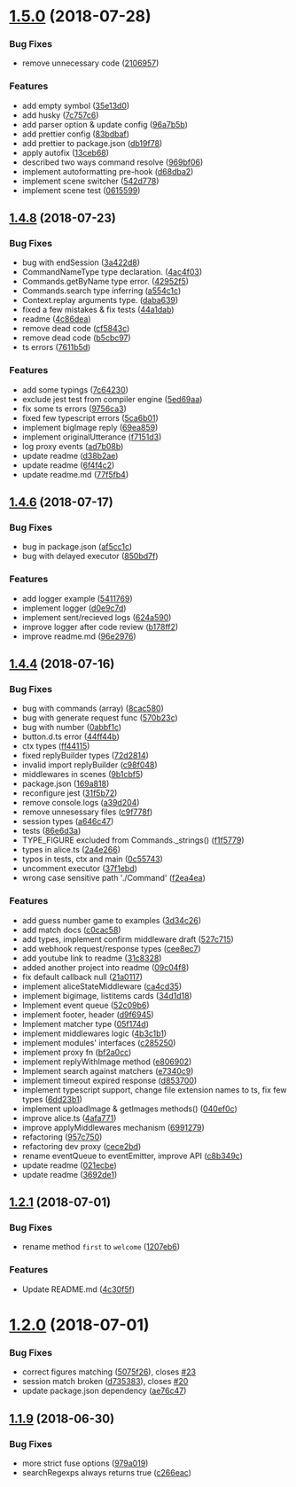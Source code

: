 <a name="1.5.0"></a>
# [1.5.0](https://github.com/fletcherist/yandex-dialogs-sdk/compare/v1.4.8...v1.5.0) (2018-07-28)


### Bug Fixes

* remove unnecessary code ([2106957](https://github.com/fletcherist/yandex-dialogs-sdk/commit/2106957))


### Features

* add empty symbol ([35e13d0](https://github.com/fletcherist/yandex-dialogs-sdk/commit/35e13d0))
* add husky ([7c757c6](https://github.com/fletcherist/yandex-dialogs-sdk/commit/7c757c6))
* add parser option & update config ([96a7b5b](https://github.com/fletcherist/yandex-dialogs-sdk/commit/96a7b5b))
* add prettier config ([83bdbaf](https://github.com/fletcherist/yandex-dialogs-sdk/commit/83bdbaf))
* add prettier to package.json ([db19f78](https://github.com/fletcherist/yandex-dialogs-sdk/commit/db19f78))
* apply autofix ([13ceb68](https://github.com/fletcherist/yandex-dialogs-sdk/commit/13ceb68))
* described two ways command resolve ([969bf06](https://github.com/fletcherist/yandex-dialogs-sdk/commit/969bf06))
* implement autoformatting pre-hook ([d68dba2](https://github.com/fletcherist/yandex-dialogs-sdk/commit/d68dba2))
* implement scene switcher ([542d778](https://github.com/fletcherist/yandex-dialogs-sdk/commit/542d778))
* implement scene test ([0615599](https://github.com/fletcherist/yandex-dialogs-sdk/commit/0615599))



<a name="1.4.8"></a>
## [1.4.8](https://github.com/fletcherist/yandex-dialogs-sdk/compare/v1.4.6...v1.4.8) (2018-07-23)


### Bug Fixes

* bug with endSession ([3a422d8](https://github.com/fletcherist/yandex-dialogs-sdk/commit/3a422d8))
* CommandNameType type declaration. ([4ac4f03](https://github.com/fletcherist/yandex-dialogs-sdk/commit/4ac4f03))
* Commands.getByName type error. ([42952f5](https://github.com/fletcherist/yandex-dialogs-sdk/commit/42952f5))
* Commands.search type inferring ([a554c1c](https://github.com/fletcherist/yandex-dialogs-sdk/commit/a554c1c))
* Context.replay arguments type. ([daba639](https://github.com/fletcherist/yandex-dialogs-sdk/commit/daba639))
* fixed a few mistakes & fix tests ([44a1dab](https://github.com/fletcherist/yandex-dialogs-sdk/commit/44a1dab))
* readme ([4c86dea](https://github.com/fletcherist/yandex-dialogs-sdk/commit/4c86dea))
* remove dead code ([cf5843c](https://github.com/fletcherist/yandex-dialogs-sdk/commit/cf5843c))
* remove dead code ([b5cbc97](https://github.com/fletcherist/yandex-dialogs-sdk/commit/b5cbc97))
* ts errors ([7611b5d](https://github.com/fletcherist/yandex-dialogs-sdk/commit/7611b5d))


### Features

* add some typings ([7c64230](https://github.com/fletcherist/yandex-dialogs-sdk/commit/7c64230))
* exclude jest test from compiler engine ([5ed69aa](https://github.com/fletcherist/yandex-dialogs-sdk/commit/5ed69aa))
* fix some ts errors ([9756ca3](https://github.com/fletcherist/yandex-dialogs-sdk/commit/9756ca3))
* fixed few typescript errors ([5ca6b01](https://github.com/fletcherist/yandex-dialogs-sdk/commit/5ca6b01))
* implement bigImage reply ([69ea859](https://github.com/fletcherist/yandex-dialogs-sdk/commit/69ea859))
* implement originalUtterance ([f7151d3](https://github.com/fletcherist/yandex-dialogs-sdk/commit/f7151d3))
* log proxy events ([ad7b08b](https://github.com/fletcherist/yandex-dialogs-sdk/commit/ad7b08b))
* update readme ([d38b2ae](https://github.com/fletcherist/yandex-dialogs-sdk/commit/d38b2ae))
* update readme ([6f4f4c2](https://github.com/fletcherist/yandex-dialogs-sdk/commit/6f4f4c2))
* update readme.md ([77f5fb4](https://github.com/fletcherist/yandex-dialogs-sdk/commit/77f5fb4))



<a name="1.4.6"></a>
## [1.4.6](https://github.com/fletcherist/yandex-dialogs-sdk/compare/v1.4.4...v1.4.6) (2018-07-17)


### Bug Fixes

* bug in package.json ([af5cc1c](https://github.com/fletcherist/yandex-dialogs-sdk/commit/af5cc1c))
* bug with delayed executor ([850bd7f](https://github.com/fletcherist/yandex-dialogs-sdk/commit/850bd7f))


### Features

* add logger example ([5411769](https://github.com/fletcherist/yandex-dialogs-sdk/commit/5411769))
* implement logger ([d0e9c7d](https://github.com/fletcherist/yandex-dialogs-sdk/commit/d0e9c7d))
* implement sent/recieved logs ([624a590](https://github.com/fletcherist/yandex-dialogs-sdk/commit/624a590))
* improve logger after code review ([b178ff2](https://github.com/fletcherist/yandex-dialogs-sdk/commit/b178ff2))
* improve readme.md ([96e2976](https://github.com/fletcherist/yandex-dialogs-sdk/commit/96e2976))



<a name="1.4.4"></a>
## [1.4.4](https://github.com/fletcherist/yandex-dialogs-sdk/compare/1.4.4...v1.4.4) (2018-07-16)


### Bug Fixes

* bug with commands (array) ([8cac580](https://github.com/fletcherist/yandex-dialogs-sdk/commit/8cac580))
* bug with generate request func ([570b23c](https://github.com/fletcherist/yandex-dialogs-sdk/commit/570b23c))
* bug with number ([0abbf1c](https://github.com/fletcherist/yandex-dialogs-sdk/commit/0abbf1c))
* button.d.ts error ([44ff44b](https://github.com/fletcherist/yandex-dialogs-sdk/commit/44ff44b))
* ctx types ([ff44115](https://github.com/fletcherist/yandex-dialogs-sdk/commit/ff44115))
* fixed replyBuilder types ([72d2814](https://github.com/fletcherist/yandex-dialogs-sdk/commit/72d2814))
* invalid import replyBuilder ([c98f048](https://github.com/fletcherist/yandex-dialogs-sdk/commit/c98f048))
* middlewares in scenes ([9b1cbf5](https://github.com/fletcherist/yandex-dialogs-sdk/commit/9b1cbf5))
* package.json ([169a818](https://github.com/fletcherist/yandex-dialogs-sdk/commit/169a818))
* reconfigure jest ([31f5b72](https://github.com/fletcherist/yandex-dialogs-sdk/commit/31f5b72))
* remove console.logs ([a39d204](https://github.com/fletcherist/yandex-dialogs-sdk/commit/a39d204))
* remove unnesessary files ([c9f778f](https://github.com/fletcherist/yandex-dialogs-sdk/commit/c9f778f))
* session types ([a646c47](https://github.com/fletcherist/yandex-dialogs-sdk/commit/a646c47))
* tests ([86e6d3a](https://github.com/fletcherist/yandex-dialogs-sdk/commit/86e6d3a))
* TYPE_FIGURE excluded from Commands._strings() ([f1f5779](https://github.com/fletcherist/yandex-dialogs-sdk/commit/f1f5779))
* types in alice.ts ([2a4e266](https://github.com/fletcherist/yandex-dialogs-sdk/commit/2a4e266))
* typos in tests, ctx and main ([0c55743](https://github.com/fletcherist/yandex-dialogs-sdk/commit/0c55743))
* uncomment executor ([37f1ebd](https://github.com/fletcherist/yandex-dialogs-sdk/commit/37f1ebd))
* wrong case sensitive path './Command' ([f2ea4ea](https://github.com/fletcherist/yandex-dialogs-sdk/commit/f2ea4ea))


### Features

* add guess number game to examples ([3d34c26](https://github.com/fletcherist/yandex-dialogs-sdk/commit/3d34c26))
* add match docs ([c0cac58](https://github.com/fletcherist/yandex-dialogs-sdk/commit/c0cac58))
* add types, implement confirm middleware draft ([527c715](https://github.com/fletcherist/yandex-dialogs-sdk/commit/527c715))
* add webhook request/response types ([cee8ec7](https://github.com/fletcherist/yandex-dialogs-sdk/commit/cee8ec7))
* add youtube link to readme ([31c8328](https://github.com/fletcherist/yandex-dialogs-sdk/commit/31c8328))
* added another project into readme ([09c04f8](https://github.com/fletcherist/yandex-dialogs-sdk/commit/09c04f8))
* fix default callback null ([21a0117](https://github.com/fletcherist/yandex-dialogs-sdk/commit/21a0117))
* implement aliceStateMiddleware ([ca4cd35](https://github.com/fletcherist/yandex-dialogs-sdk/commit/ca4cd35))
* implement bigimage, listitems cards ([34d1d18](https://github.com/fletcherist/yandex-dialogs-sdk/commit/34d1d18))
* Implement event queue ([52c09b6](https://github.com/fletcherist/yandex-dialogs-sdk/commit/52c09b6))
* implement footer, header ([d9f6945](https://github.com/fletcherist/yandex-dialogs-sdk/commit/d9f6945))
* Implement matcher type ([05f174d](https://github.com/fletcherist/yandex-dialogs-sdk/commit/05f174d))
* implement middlewares logic ([4b3c1b1](https://github.com/fletcherist/yandex-dialogs-sdk/commit/4b3c1b1))
* implement modules' interfaces ([c285250](https://github.com/fletcherist/yandex-dialogs-sdk/commit/c285250))
* implement proxy fn ([bf2a0cc](https://github.com/fletcherist/yandex-dialogs-sdk/commit/bf2a0cc))
* implement replyWithImage method ([e806902](https://github.com/fletcherist/yandex-dialogs-sdk/commit/e806902))
* Implement search against matchers ([e7340c9](https://github.com/fletcherist/yandex-dialogs-sdk/commit/e7340c9))
* implement timeout expired response ([d853700](https://github.com/fletcherist/yandex-dialogs-sdk/commit/d853700))
* implement typescript support, change file extension names to ts, fix few types ([6dd23b1](https://github.com/fletcherist/yandex-dialogs-sdk/commit/6dd23b1))
* implement uploadImage & getImages methods() ([040ef0c](https://github.com/fletcherist/yandex-dialogs-sdk/commit/040ef0c))
* improve alice.ts ([4afa771](https://github.com/fletcherist/yandex-dialogs-sdk/commit/4afa771))
* improve applyMiddlewares mechanism ([6991279](https://github.com/fletcherist/yandex-dialogs-sdk/commit/6991279))
* refactoring ([957c750](https://github.com/fletcherist/yandex-dialogs-sdk/commit/957c750))
* refactoring dev proxy ([cece2bd](https://github.com/fletcherist/yandex-dialogs-sdk/commit/cece2bd))
* rename eventQueue to eventEmitter, improve API ([c8b349c](https://github.com/fletcherist/yandex-dialogs-sdk/commit/c8b349c))
* update readme ([021ecbe](https://github.com/fletcherist/yandex-dialogs-sdk/commit/021ecbe))
* update readme ([3692de1](https://github.com/fletcherist/yandex-dialogs-sdk/commit/3692de1))



<a name="1.2.1"></a>
## [1.2.1](https://github.com/fletcherist/yandex-dialogs-sdk/compare/v1.2.0...v1.2.1) (2018-07-01)


### Bug Fixes

* rename method `first` to `welcome` ([1207eb6](https://github.com/fletcherist/yandex-dialogs-sdk/commit/1207eb6))


### Features

* Update README.md ([4c30f5f](https://github.com/fletcherist/yandex-dialogs-sdk/commit/4c30f5f))



<a name="1.2.0"></a>
# [1.2.0](https://github.com/fletcherist/yandex-dialogs-sdk/compare/v1.1.9...v1.2.0) (2018-07-01)


### Bug Fixes

* correct figures matching ([5075f26](https://github.com/fletcherist/yandex-dialogs-sdk/commit/5075f26)), closes [#23](https://github.com/fletcherist/yandex-dialogs-sdk/issues/23)
* session match broken ([d735383](https://github.com/fletcherist/yandex-dialogs-sdk/commit/d735383)), closes [#20](https://github.com/fletcherist/yandex-dialogs-sdk/issues/20)
* update package.json dependency ([ae76c47](https://github.com/fletcherist/yandex-dialogs-sdk/commit/ae76c47))



<a name="1.1.9"></a>
## [1.1.9](https://github.com/fletcherist/yandex-dialogs-sdk/compare/c266eac...v1.1.9) (2018-06-30)


### Bug Fixes

* more strict fuse options ([979a019](https://github.com/fletcherist/yandex-dialogs-sdk/commit/979a019))
* searchRegexps always returns true ([c266eac](https://github.com/fletcherist/yandex-dialogs-sdk/commit/c266eac))



